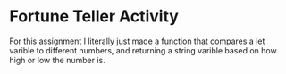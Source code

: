 # Fortune Teller Activity
For this assignment I literally just made a function that compares a let varible to different numbers, and returning a string
varible based on how high or low the number is.